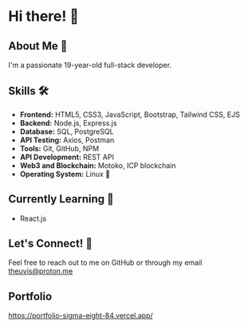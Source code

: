 # Hi there! 👋

## About Me 🚀

I'm a passionate 19-year-old full-stack developer.

## Skills 🛠️

- **Frontend:** HTML5, CSS3, JavaScript, Bootstrap, Tailwind CSS, EJS
- **Backend:** Node.js, Express.js
- **Database:** SQL, PostgreSQL
- **API Testing:** Axios, Postman
- **Tools:** Git, GitHub, NPM
- **API Development:** REST API
- **Web3 and Blockchain:** Motoko, ICP blockchain
- **Operating System:** Linux 🐧

## Currently Learning 📖

- React.js

## Let's Connect! 🌟

Feel free to reach out to me on GitHub or through my email theuvis@proton.me

## Portfolio

https://portfolio-sigma-eight-84.vercel.app/

